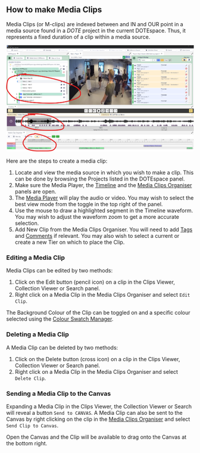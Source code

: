 ## How to make Media Clips

Media Clips (or M-clips) are indexed between and IN and OUR point in a media source found in a _DOTE_ project in the current DOTEspace.
Thus, it represents a fixed duration of a clip within a media source.

[![Media clips](images/clips/m-clips.png)](images/clips/m-clips.png)

Here are the steps to create a media clip:
1. Locate and view the media source in which you wish to make a clip.
This can be done by browsing the Projects listed in the DOTEspace panel.
1. Make sure the Media Player, the [Timeline](timeline.md) and the [Media Clips Organiser](media-clips-organiser.md) panels are open.
1. The [Media Player](media-player.md) will play the audio or video.
You may wish to select the best view mode from the toggle in the top right of the panel.
1. Use the mouse to draw a highlighted segment in the Timeline waveform.
You may wish to adjust the waveform zoom to get a more accurate selection.
1. Add New Clip from the Media Clips Organiser.
You will need to add [Tags](tags.md) and [Comments](comments.md) if relevant.
You may also wish to select a current or create a new Tier on which to place the Clip.

### Editing a Media Clip

Media Clips can be edited by two methods:
1. Click on the Edit button (pencil icon) on a clip in the Clips Viewer, Collection Viewer or Search panel.
2. Right click on a Media Clip in the Media Clips Organiser and select `Edit Clip`.

The Background Colour of the Clip can be toggled on and a specific colour selected using the [Colour Swatch Manager](colour-manager.md).

### Deleting a Media Clip

A Media Clip can be deleted by two methods:
1. Click on the Delete button (cross icon) on a clip in the Clips Viewer, Collection Viewer or Search panel.
2. Right click on a Media Clip in the Media Clips Organiser and select `Delete Clip`.

### Sending a Media Clip to the Canvas

Expanding a Media Clip in the Clips Viewer, the Collection Viewer or Search will reveal a button `Send to CANVAS`.
A Media Clip can also be sent to the Canvas by right clicking on the clip in the [Media Clips Organiser](media-clips-organiser.md) and select `Send Clip to Canvas`.

Open the Canvas and the Clip will be available to drag onto the Canvas at the bottom right.
